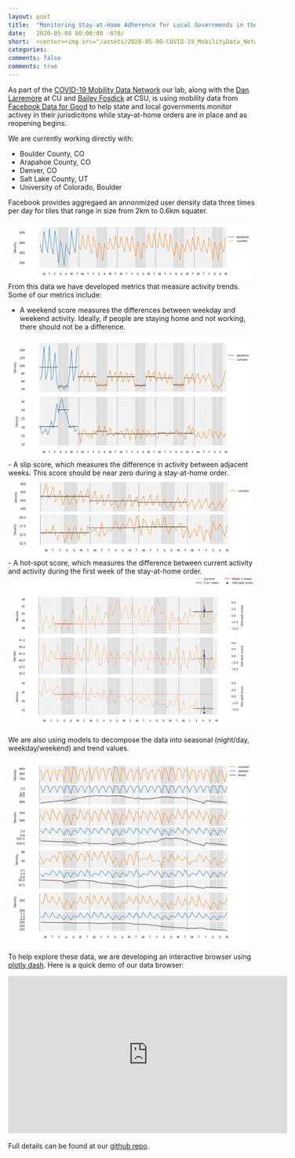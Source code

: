 ```yaml
---
layout: post
title:  "Monitoring Stay-at-Home Adherence for Local Governmends in the COVID-19 Pandemic"
date:   2020-05-08 00:00:00 -070/
short:  <center><img src="/assets/2020-05-08-COVID-19_MobilityData_Network.SLC_data_browser.png" height="300px"></center>
categories: 
comments: false
comments: true
---
```


As part of the [COVID-19 Mobility Data Network](https://www.covid19mobility.org/) our lab, along
with the [Dan Larremore](https://larremorelab.github.io/) at CU and 
[Bailey Fosdick](https://www.stat.colostate.edu/~bailey/) at CSU, is using mobility data from
[Facebook Data for
Good](https://dataforgood.fb.com/tools/disease-prevention-maps/) to help state
and local governments monitor activey in their jurisdicitons while stay-at-home
orders are in place and as reopening begins.

We are currently working directly with:
- Boulder County, CO
- Arapahoe County, CO
- Denver, CO
- Salt Lake County, UT
- University of Colorado, Boulder

Facebook provides aggregaed an annonmized user density data three times per day
for tiles that range in size from 2km to 0.6km squater. 
<center>
<img src="https://raw.githubusercontent.com/ryanlayer/COvid19/master/imgs/Boulder_example_tile.png" />
</center>
From this data we have developed metrics that measure activity trends.  Some of
our metrics include:

- A weekend score measures the differences between weekday and weekend activity.
Ideally, if people are staying home and not working, there should not be a
difference.
<center>
<img src="https://raw.githubusercontent.com/ryanlayer/COvid19/master/imgs/colorado_example_tile_ws_diffs.png" />
</center>
- A slip score, which measures the difference in activity between adjacent
weeks. This score should be near zero during a stay-at-home order.
<center>
<img src="https://raw.githubusercontent.com/ryanlayer/COvid19/master/imgs/coloreado_example_slip_scores.png" />
</center>
- A hot-spot score, which measures the difference between current activity and
activity during the first week of the stay-at-home order.
<center>
<img src="https://raw.githubusercontent.com/ryanlayer/COvid19/master/imgs/colorado_hotspot_scores.png" />
</center>

We are also using models to decompose the data into seasonal (night/day, weekday/weekend) and trend values.
<center>
<img src="https://github.com/ryanlayer/COvid19/blob/master/imgs/colorado_example_season_trend_split.png?raw=true" />
</center>

To help explore these data, we are developing an interactive browser using 
[plotly dash](https://plotly.com/dash/). Here is a quick demo of our data browser:

<iframe width="569" height="320" src="https://www.youtube.com/embed/2xV9VDY7vG8" frameborder="0" allow="autoplay; encrypted-media" allowfullscreen></iframe>

Full details can be found at our [github repo](https://github.com/ryanlayer/COvid19).

